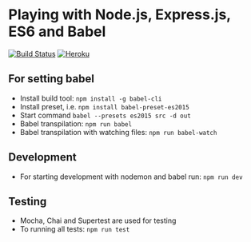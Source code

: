 # Playing with Node.js, Express.js, ES6 and Babel

[![Build Status](https://travis-ci.org/felix557700/nodejs-es-start.svg?branch=master)](https://travis-ci.org/felix557700/nodejs-es-start)
[![Heroku](https://img.shields.io/badge/heroku-deployed-green.svg)](https://filip-node-es6.herokuapp.com/)

## For setting babel

- Install build tool: `npm install -g babel-cli`
- Install preset, i.e. `npm install babel-preset-es2015`
- Start command `babel --presets es2015 src -d out`
- Babel transpilation: `npm run babel`
- Babel transpilation with watching files: `npm run babel-watch`

## Development

- For starting development with nodemon and babel run: `npm run dev`

## Testing

- Mocha, Chai and Supertest are used for testing
- To running all tests: `npm run test`


